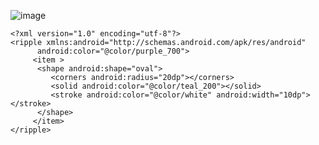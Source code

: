 
![image](https://user-images.githubusercontent.com/60017090/137475827-545741a9-c4b6-45b8-8195-b980fb94d4ee.png)





 
    <?xml version="1.0" encoding="utf-8"?>
    <ripple xmlns:android="http://schemas.android.com/apk/res/android"
          android:color="@color/purple_700">
         <item >
          <shape android:shape="oval">
             <corners android:radius="20dp"></corners>
             <solid android:color="@color/teal_200"></solid>
             <stroke android:color="@color/white" android:width="10dp"></stroke>
          </shape>
         </item>
    </ripple>
